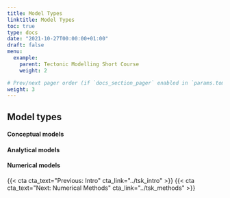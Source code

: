 ```yaml
---
title: Model Types
linktitle: Model Types
toc: true
type: docs
date: "2021-10-27T00:00:00+01:00"
draft: false
menu:
  example:
    parent: Tectonic Modelling Short Course
    weight: 2

# Prev/next pager order (if `docs_section_pager` enabled in `params.toml`)
weight: 3
---
```


## Model types

#### Conceptual models

#### Analytical models

#### Numerical models


{{< cta cta_text="Previous: Intro" cta_link="../tsk_intro" >}} 
{{< cta cta_text="Next: Numerical Methods" cta_link="../tsk_methods" >}} 




